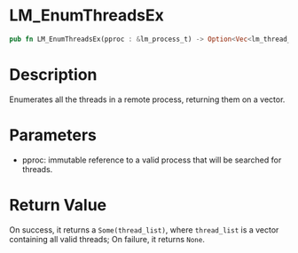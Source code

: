 # LM_EnumThreadsEx

```rust
pub fn LM_EnumThreadsEx(pproc : &lm_process_t) -> Option<Vec<lm_thread_t>>
```

# Description

Enumerates all the threads in a remote process, returning them on a vector.

# Parameters

- pproc: immutable reference to a valid process that will be searched for threads.

#  Return Value

On success, it returns a `Some(thread_list)`, where `thread_list` is a vector containing all valid threads; On failure, it returns `None`.

